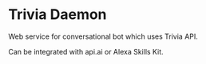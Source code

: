 # Trivia Daemon

Web service for conversational bot which uses Trivia API.

Can be integrated with api.ai or Alexa Skills Kit.